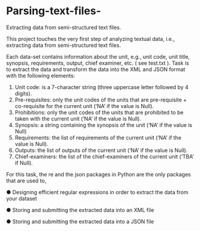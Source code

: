 # Parsing-text-files-
Extracting data from semi-structured text files. 

This project touches the very first step of analyzing textual data, i.e., extracting data from semi-structured text files. 

Each data-set contains information about the unit, e.g., unit
code, unit title, synopsis, requirements, output, chief examiner, etc. ( see test.txt ). Task is to
extract the data and transform the data into the XML and JSON format with the following
elements:
1. Unit code: is a 7-character string (three uppercase letter followed by 4 digits).
2. Pre-requisites: only the unit codes of the units that are pre-requisite + co-requisite for
the current unit (‘NA’ if the value is Null).
3. Prohibitions: only the unit codes of the units that are prohibited to be taken with the
current unit (‘NA’ if the value is Null).
4. Synopsis: a string containing the synopsis of the unit (‘NA’ if the value is Null)
5. Requirements: the list of requirements of the current unit (‘NA’ if the value is Null).
6. Outputs: the list of outputs of the current unit (‘NA’ if the value is Null).
7. Chief-examiners: the list of the chief-examiners of the current unit (‘TBA’ if Null).

For this task, the re and the json packages in Python are the only packages
that are used to, 

● Designing efficient regular expressions in order to extract the data from your dataset

● Storing and submitting the extracted data into an XML file

● Storing and submitting the extracted data into a JSON file
